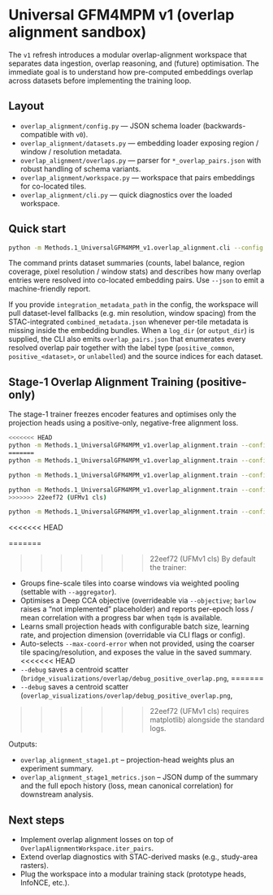 # Universal GFM4MPM v1 (overlap alignment sandbox)

The `v1` refresh introduces a modular overlap-alignment workspace that separates
data ingestion, overlap reasoning, and (future) optimisation. The immediate goal
is to understand how pre-computed embeddings overlap across datasets before
implementing the training loop.

## Layout

- `overlap_alignment/config.py` — JSON schema loader (backwards-compatible with `v0`).
- `overlap_alignment/datasets.py` — embedding loader exposing region / window / resolution metadata.
- `overlap_alignment/overlaps.py` — parser for `*_overlap_pairs.json` with robust handling of schema variants.
- `overlap_alignment/workspace.py` — workspace that pairs embeddings for co-located tiles.
- `overlap_alignment/cli.py` — quick diagnostics over the loaded workspace.

## Quick start

```bash
python -m Methods.1_UniversalGFM4MPM_v1.overlap_alignment.cli --config /home/qubuntu25/Desktop/Research/Data/2_UFM_v1/config_ufm_v1_debug.json
```

The command prints dataset summaries (counts, label balance, region coverage,
pixel resolution / window stats) and describes how many overlap entries were
resolved into co-located embedding pairs. Use `--json` to emit a machine-friendly report.

If you provide `integration_metadata_path` in the config, the workspace will
pull dataset-level fallbacks (e.g. min resolution, window spacing) from the
STAC-integrated `combined_metadata.json` whenever per-tile metadata is missing
inside the embedding bundles. When a `log_dir` (or `output_dir`) is supplied,
the CLI also emits `overlap_pairs.json` that enumerates every resolved overlap
pair together with the label type (`positive_common`, `positive_<dataset>`, or
`unlabelled`) and the source indices for each dataset.

## Stage-1 Overlap Alignment Training (positive-only)

The stage-1 trainer freezes encoder features and optimises only the projection
heads using a positive-only, negative-free alignment loss.

```bash
<<<<<<< HEAD
python -m Methods.1_UniversalGFM4MPM_v1.overlap_alignment.train --config /home/qubuntu25/Desktop/Research/Data/2_UFM_v1/config_ufm_v1_debug.json --debug 
=======
python -m Methods.1_UniversalGFM4MPM_v1.overlap_alignment.train --config /home/qubuntu25/Desktop/Research/Data/2_UFM_v1/config_ufm_v1_debug.json --dcca-eps 1.e-3 --debug 
```
```bash
python -m Methods.1_UniversalGFM4MPM_v1.overlap_alignment.train --config C:\Users\kyubo\Desktop\Research\Data\2_UFM_v1\windows_config_ufm_v1_debug.json --debug 
```
```bash
python -m Methods.1_UniversalGFM4MPM_v1.overlap_alignment.train --config C:\Users\kyubo\Desktop\Research\Data\2_UFM_v1\windows_config_ufm_v1_debug.json --train-cls --read-dcca --no-train-dcca --dcca-weights-path C:\Users\kyubo\Desktop\Research\Data\2_UFM_v1\UFM_v1_experiments\DCCA_posneg_dim128\overlap_alignment_stage1.pt --debug 
>>>>>>> 22eef72 (UFMv1 cls)
```

```bash
python -m Methods.1_UniversalGFM4MPM_v1.overlap_alignment.train --config /home/qubuntu25/Desktop/Research/Data/2_UFM_v1/config_ufm_v1_debug.json --debug --projection-dim 512 --use-positive-only --use-positive-augmentation
```

<<<<<<< HEAD

=======
>>>>>>> 22eef72 (UFMv1 cls)
By default the trainer:

- Groups fine-scale tiles into coarse windows via weighted pooling (settable with `--aggregator`).
- Optimises a Deep CCA objective (overrideable via `--objective`; `barlow`
  raises a “not implemented” placeholder) and reports per-epoch loss / mean
  correlation with a progress bar when `tqdm` is available.
- Learns small projection heads with configurable batch size, learning rate,
  and projection dimension (overridable via CLI flags or config).
- Auto-selects `--max-coord-error` when not provided, using the coarser tile
  spacing/resolution, and exposes the value in the saved summary.
<<<<<<< HEAD
- `--debug` saves a centroid scatter (`bridge_visualizations/overlap/debug_positive_overlap.png`,
=======
- `--debug` saves a centroid scatter (`overlap_visualizations/overlap/debug_positive_overlap.png`,
>>>>>>> 22eef72 (UFMv1 cls)
  requires matplotlib) alongside the standard logs.

Outputs:
- `overlap_alignment_stage1.pt` – projection-head weights plus an experiment summary.
- `overlap_alignment_stage1_metrics.json` – JSON dump of the summary and the
  full epoch history (loss, mean canonical correlation) for downstream analysis.

## Next steps

- Implement overlap alignment losses on top of `OverlapAlignmentWorkspace.iter_pairs`.
- Extend overlap diagnostics with STAC-derived masks (e.g., study-area rasters).
- Plug the workspace into a modular training stack (prototype heads, InfoNCE, etc.).
